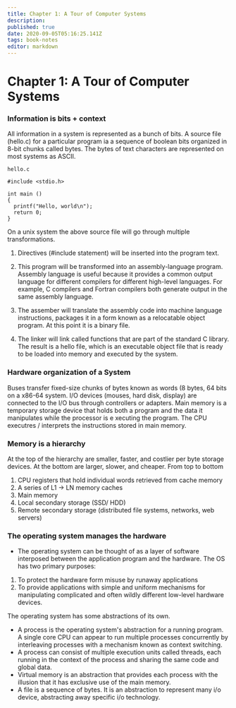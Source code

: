 ```yaml
---
title: Chapter 1: A Tour of Computer Systems
description: 
published: true
date: 2020-09-05T05:16:25.141Z
tags: book-notes
editor: markdown
---
```


# Chapter 1: A Tour of Computer Systems


### Information is bits + context
All information in a system is represented as a bunch of bits. A source file (hello.c) for a particular program ia a sequence of boolean bits organized in 8-bit chunks called bytes. The bytes of text characters are represented on most systems as ASCII. 

`hello.c`
```
#include <stdio.h>

int main ()
{
  printf("Hello, world\n");
  return 0;
}
```

On a unix system the above source file will go through multiple transformations. 

1. Directives (#include statement) will be inserted into the program text. 

2. This program will be transformed into an assembly-language program. Assembly language is useful because it provides a common output language for different compilers for different high-level languages. For example, C compilers and Fortran compilers both generate output in the same assembly language.

3. The assember will translate the assembly code into machine language instructions, packages it in a form known as a relocatable object program. At this point it is a binary file. 

4. The linker will link called functions that are part of the standard C library. The result is a hello file, which is an executable object file that is ready to be loaded into memory and executed by the system. 


### Hardware organization of a System

Buses transfer fixed-size chunks of bytes known as words (8 bytes, 64 bits on a x86-64 system. I/O devices (mouses, hard disk, display) are connected to the I/O bus through controllers or adapters. Main memory is a temporary storage device that holds both a program and the data it manipulates while the processor is e xecuting the program. The CPU executres / interprets the instructions stored in main memory. 

### Memory is a hierarchy

At the top of the hierarchy are smaller, faster, and costlier per byte storage devices. At the bottom are larger, slower, and cheaper. From top to bottom
1. CPU registers that hold individual words retrieved from cache memory
2. A series of L1 -> LN memory caches
3. Main memory
4. Local secondary storage (SSD/ HDD)
5. Remote secondary storage (distributed file systems, networks, web servers)

### The operating system manages the hardware
* The operating system can be thought of as a layer of software interposed between the application program and the hardware. The OS has two primary purposes: 
1. To protect the hardware form misuse by runaway applications
2. To provide applications with simple and uniform mechanisms for manipulating complicated and often wildly different low-level hardware devices. 

The operating system has some abstractions of its own. 
* A process is the operating system's abstraction for a running program. A single core CPU can appear to run multiple processes concurrently by interleaving processes with a mechanism known as context switching. 
* A process can consist of multiple execution units called threads, each running in the context of the process and sharing the same code and global data. 
* Virtual memory is an abstraction that provides each process with the illusion that it has exclusive use of the main memory. 
* A file is a sequence of bytes. It is an abstraction to represent many i/o device, abstracting away specific i/o technology. 
